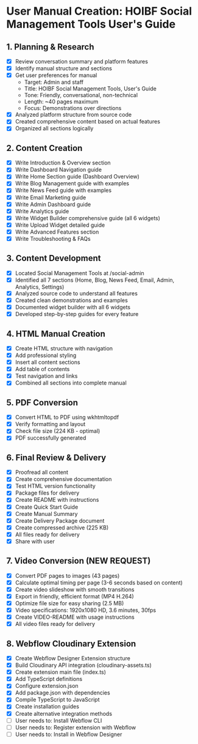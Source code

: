 # User Manual Creation: HOIBF Social Management Tools User's Guide

## 1. Planning & Research
- [x] Review conversation summary and platform features
- [x] Identify manual structure and sections
- [x] Get user preferences for manual
  - Target: Admin and staff
  - Title: HOIBF Social Management Tools, User's Guide
  - Tone: Friendly, conversational, non-technical
  - Length: ~40 pages maximum
  - Focus: Demonstrations over directions
- [x] Analyzed platform structure from source code
- [x] Created comprehensive content based on actual features
- [x] Organized all sections logically

## 2. Content Creation
- [x] Write Introduction & Overview section
- [x] Write Dashboard Navigation guide
- [x] Write Home Section guide (Dashboard Overview)
- [x] Write Blog Management guide with examples
- [x] Write News Feed guide with examples
- [x] Write Email Marketing guide
- [x] Write Admin Dashboard guide
- [x] Write Analytics guide
- [x] Write Widget Builder comprehensive guide (all 6 widgets)
- [x] Write Upload Widget detailed guide
- [x] Write Advanced Features section
- [x] Write Troubleshooting & FAQs

## 3. Content Development
- [x] Located Social Management Tools at /social-admin
- [x] Identified all 7 sections (Home, Blog, News Feed, Email, Admin, Analytics, Settings)
- [x] Analyzed source code to understand all features
- [x] Created clean demonstrations and examples
- [x] Documented widget builder with all 6 widgets
- [x] Developed step-by-step guides for every feature

## 4. HTML Manual Creation
- [x] Create HTML structure with navigation
- [x] Add professional styling
- [x] Insert all content sections
- [x] Add table of contents
- [x] Test navigation and links
- [x] Combined all sections into complete manual

## 5. PDF Conversion
- [x] Convert HTML to PDF using wkhtmltopdf
- [x] Verify formatting and layout
- [x] Check file size (224 KB - optimal)
- [x] PDF successfully generated

## 6. Final Review & Delivery
- [x] Proofread all content
- [x] Create comprehensive documentation
- [x] Test HTML version functionality
- [x] Package files for delivery
- [x] Create README with instructions
- [x] Create Quick Start Guide
- [x] Create Manual Summary
- [x] Create Delivery Package document
- [x] Create compressed archive (225 KB)
- [x] All files ready for delivery
- [x] Share with user

## 7. Video Conversion (NEW REQUEST)
- [x] Convert PDF pages to images (43 pages)
- [x] Calculate optimal timing per page (3-6 seconds based on content)
- [x] Create video slideshow with smooth transitions
- [x] Export in friendly, efficient format (MP4 H.264)
- [x] Optimize file size for easy sharing (2.5 MB)
- [x] Video specifications: 1920x1080 HD, 3.6 minutes, 30fps
- [x] Create VIDEO-README with usage instructions
- [x] All video files ready for delivery

## 8. Webflow Cloudinary Extension
- [x] Create Webflow Designer Extension structure
- [x] Build Cloudinary API integration (cloudinary-assets.ts)
- [x] Create extension main file (index.ts)
- [x] Add TypeScript definitions
- [x] Configure extension.json
- [x] Add package.json with dependencies
- [x] Compile TypeScript to JavaScript
- [x] Create installation guides
- [x] Create alternative integration methods
- [ ] User needs to: Install Webflow CLI
- [ ] User needs to: Register extension with Webflow
- [ ] User needs to: Install in Webflow Designer